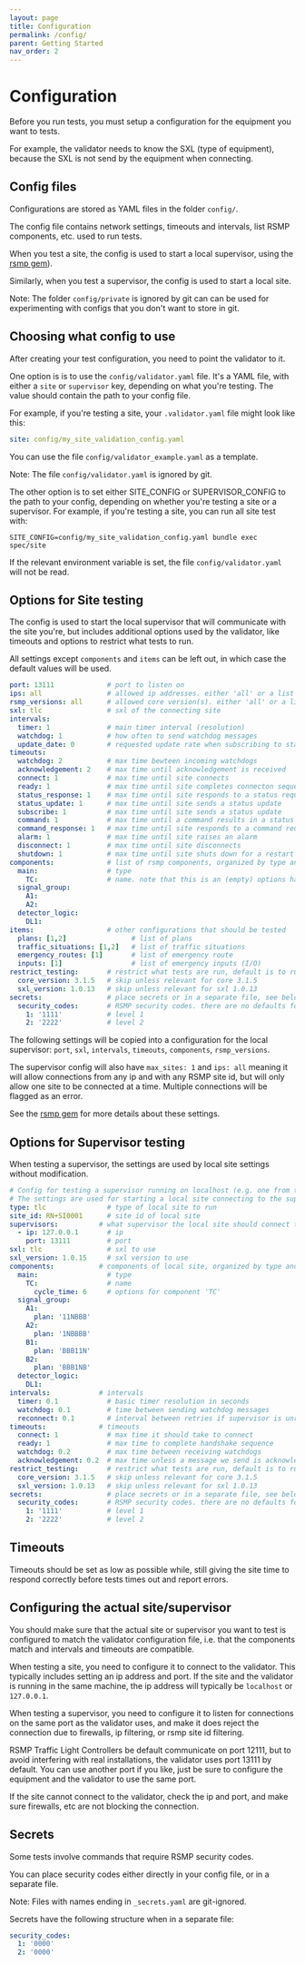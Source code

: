 ```yaml
---
layout: page
title: Configuration
permalink: /config/
parent: Getting Started
nav_order: 2
---
```


# Configuration
Before you run tests, you must setup a configuration for the equipment you want to tests. 

For example, the validator needs to know the SXL (type of equipment), because the SXL is not send by the equipment when connecting.

## Config files
Configurations are stored as YAML files in the folder `config/`.

The config file contains network settings, timeouts and intervals, list RSMP components, etc. used to run tests.

When you test a site, the config is used to start a local supervisor, using the [rsmp gem](https://github.com/rsmp-nordic/rsmp)).

Similarly, when you test a supervisor, the config is used to start a local site.

Note: The folder `config/private` is ignored by git can can be used for experimenting with configs that you don't want to store in git.

## Choosing what config to use
After creating your test configuration, you need to point the validator to it.

One option is is to use the `config/validator.yaml` file. It's a YAML file, with either a `site` or `supervisor` key, depending on what you're testing. The value should contain the path to your config file.

For example, if you're testing a site, your `.validator.yaml` file might look like this:

```yaml
site: config/my_site_validation_config.yaml
```

You can use the file `config/validator_example.yaml` as a template.

Note: The file `config/validator.yaml` is ignored by git.

The other option is to set either SITE_CONFIG or SUPERVISOR_CONFIG to the path to your config, depending on whether you're testing a site or a supervisor. For example, if you're testing a site, you can run all site test with:

```
SITE_CONFIG=config/my_site_validation_config.yaml bundle exec spec/site
```

If the relevant environment variable is set, the file `config/validator.yaml` will not be read.

## Options for Site testing
The config is used to start the local supervisor that will communicate with the site you're, but includes additional options used by the validator, like timeouts and options to restrict what tests to run.

All settings except `components` and `items` can be left out, in which case the default values will be used.

```yaml
port: 13111             # port to listen on
ips: all                # allowed ip addresses. either 'all' or a list
rsmp_versions: all      # allowed core version(s). either 'all' or a list
sxl: tlc                # sxl of the connecting site
intervals:
  timer: 1              # main timer interval (resolution)
  watchdog: 1           # how often to send watchdog messages
  update_date: 0        # requested update rate when subscribing to statuses
timeouts:
  watchdog: 2           # max time bewteen incoming watchdogs
  acknowledgement: 2    # max time until acknowledgement is received
  connect: 1            # max time until site connects
  ready: 1              # max time until site completes connecton sequence
  status_response: 1    # max time until site responds to a status request
  status_update: 1      # max time until site sends a status update
  subscribe: 1          # max time until site sends a status update
  command: 1            # max time until a command results in a status update
  command_response: 1   # max time until site responds to a command request
  alarm: 1              # max time until site raises an alarm
  disconnect: 1         # max time until site disconnects
  shutdown: 1           # max time until site shuts down for a restart
components:             # list of rsmp components, organized by type and name
  main:                 # type
    TC:                 # name. note that this is an (empty) options hash
  signal_group:
    A1:
    A2:
  detector_logic:       
    DL1:
items:                  # other configurations that should be tested
  plans: [1,2]                # list of plans
  traffic_situations: [1,2]   # list of traffic situations
  emergency_routes: [1]       # list of emergency route
  inputs: [1]                 # list of emergency inputs (I/O)
restrict_testing:       # restrict what tests are run, default is to run all
  core_version: 3.1.5   # skip unless relevant for core 3.1.5
  sxl_version: 1.0.13   # skip unless relevant for sxl 1.0.13
secrets:                # place secrets or in a separate file, see below
  security_codes:       # RSMP security codes. there are no defaults for these
    1: '1111'           # level 1
    2: '2222'           # level 2
```

The following settings will be copied into a configuration for the local supervisor: `port`, `sxl`, `intervals`, `timeouts`, `components`, `rsmp_versions`.

The supervisor config will also have `max_sites: 1` and `ips: all` meaning it will allow connections from any ip and with any RSMP site id, but will only allow one site to be connected at a time. Multiple connections will be flagged as an error.

See the [rsmp gem](https://github.com/rsmp-nordic/rsmp) for more details about these settings.

## Options for Supervisor testing
When testing a supervisor, the settings are used by local site settings without modification.

```yaml
# Config for testing a supervisor running on localhost (e.g. one from the rsmp gem)
# The settings are used for starting a local site connecting to the supervisor tested
type: tlc               # type of local site to run
site_id: RN+SI0001      # site id of local site
supervisors:          # what supervisor the local site should connect to
  - ip: 127.0.0.1       # ip
    port: 13111         # port
sxl: tlc                # sxl to use
sxl_version: 1.0.15     # sxl version to use
components:           # components of local site, organized by type and name
  main:                 # type
    TC:                 # name
      cycle_time: 6     # options for component 'TC'
  signal_group:
    A1:
      plan: '11NBBB'
    A2:
      plan: '1NBBBB'
    B1:
      plan: 'BBB11N'
    B2:
      plan: 'BBB1NB'
  detector_logic:
    DL1:
intervals:            # intervals
  timer: 0.1            # basic timer resolution in seconds
  watchdog: 0.1         # time between sending watchdog messages
  reconnect: 0.1        # interval between retries if supervisor is unreachable
timeouts:             # timeouts
  connect: 1            # max time it should take to connect
  ready: 1              # max time to complete handshake sequence
  watchdog: 0.2         # max time between receiving watchdogs
  acknowledgement: 0.2  # max time unless a message we send is acknowledged
restrict_testing:       # restrict what tests are run, default is to run all
  core_version: 3.1.5   # skip unless relevant for core 3.1.5
  sxl_version: 1.0.13   # skip unless relevant for sxl 1.0.13
secrets:                # place secrets or in a separate file, see below
  security_codes:       # RSMP security codes. there are no defaults for these
    1: '1111'           # level 1
    2: '2222'           # level 2
```

## Timeouts
Timeouts should be set as low as possible while, still giving the site time to respond correctly before tests times out and report errors.

## Configuring the actual site/supervisor
You should make sure that the actual site or supervisor you want to test is configured to match the validator configuration file, i.e. that the components match and intervals and timeouts are compatible.

When testing a site, you need to configure it to connect to the validator.
This typically includes setting an ip address and port. If the site and the validator is running in the same machine, the ip address will typically be `localhost` or `127.0.0.1`.

When testing a supervisor, you need to configure it to listen for connections on the same port as the validator uses, and make it does reject the connection due to firewalls, ip filtering, or rsmp site id filtering.

RSMP Traffic Light Controllers be default communicate on port 12111, but to avoid interfering with real installations, the validator uses port 13111 by default. You can use another port if you like, just be sure to configure the equipment and the validator to use the same port.

If the site cannot connect to the validator, check the ip and port, and make sure firewalls, etc are not blocking the connection.

## Secrets
Some tests involve commands that require RSMP security codes.

You can place security codes either directly in your config file, or in a separate file.

Note: Files with names ending in `_secrets.yaml` are git-ignored.

Secrets have the following structure when in a separate file:

```yaml
security_codes:
  1: '0000'
  2: '0000'
```


